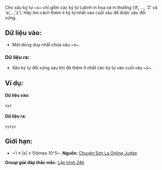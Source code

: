 Cho xâu ký tự ~s~ chỉ gồm các ký tự Latinh in hoa và in thường (‘A’, …, ’Z’ và ‘a’,…,’z’). Hãy tìm cách thêm ít ký tự nhất vào cuối xâu để được xâu đối xứng.

## Dữ liệu vào:
- Một dòng duy nhất chứa xâu ~s~.

### Dữ liệu ra:
- Xâu ký tự đối xứng sau khi đã thêm ít nhất các ký tự vào cuối xâu ~s~.

## Ví dụ:
#### Dữ liệu vào:
```
xyz
```

#### Dữ liệu ra:
```
xyzyx
```

## Giới hạn:
- ~1 ≤ |s| ≤ 5\times 10^5~.
**Nguồn:** [Chuyên Sơn La Online Judge](http://csloj.ddns.net/)

**Group giải đáp thắc mắc:** [Lập trình 24h](https://www.facebook.com/groups/1386904321519984)